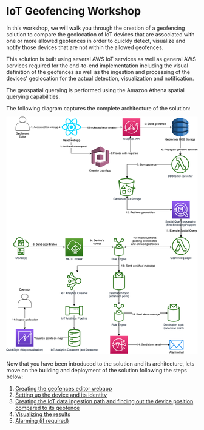 # IoT Geofencing Workshop

In this workshop, we will walk you through the creation of a geofencing solution to compare the geolocation of IoT devices that are associated with one or more allowed geofences in order to quickly detect, visualize and notify those devices that are not within the allowed geofences.

This solution is built using several AWS IoT services as well as general AWS services required for the end-to-end implementation including the visual definition of the geofences as well as the ingestion and processing of the devices' geolocation for the actual detection, visualization and notification.

The geospatial querying is performed using the Amazon Athena spatial querying capabilities.

The following diagram captures the complete architecture of the solution:

![Image of Architecture](arch.png)

Now that you have been introduced to the solution and its architecture, lets move on the building and deployment of the solution following the steps below:

1. [Creating the geofences editor webapp](creating_webapp.md)
2. [Setting up the device and its identity](setting_device.md)
3. [Creating the IoT data ingestion path and finding out the device position compared to its geofence](creating_iot_ingest.md)
4. [Visualizing the results](visualizing.md)
5. [Alarming (if required)](alarming.md)
